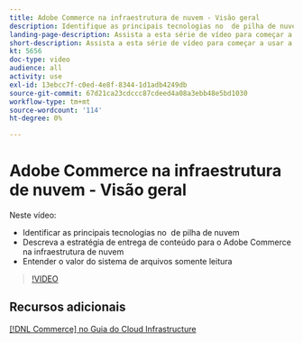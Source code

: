 ```yaml
---
title: Adobe Commerce na infraestrutura de nuvem - Visão geral
description: Identifique as principais tecnologias no ​ de pilha de nuvem. Descreva a estratégia de entrega de conteúdo para o Adobe Commerce. Entenda o valor do sistema de arquivos somente leitura.
landing-page-description: Assista a esta série de vídeo para começar a usar a infraestrutura de nuvem usada para implantar e gerenciar o Adobe Commerce.
short-description: Assista a esta série de vídeo para começar a usar a infraestrutura de nuvem usada para implantar e gerenciar o Adobe Commerce.
kt: 5656
doc-type: video
audience: all
activity: use
exl-id: 13ebcc7f-c0ed-4e8f-8344-1d1adb4249db
source-git-commit: 67d21ca23cdccc87cdeed4a08a3ebb48e5bd1030
workflow-type: tm+mt
source-wordcount: '114'
ht-degree: 0%

---
```


# Adobe Commerce na infraestrutura de nuvem - Visão geral

Neste vídeo:

- Identificar as principais tecnologias no &#x200B; de pilha de nuvem
- Descreva a estratégia de entrega de conteúdo para o Adobe Commerce na infraestrutura de nuvem
- Entender o valor do sistema de arquivos somente leitura

>[!VIDEO](https://video.tv.adobe.com/v/35298?quality=12&learn=on)

## Recursos adicionais

[[!DNL Commerce] no Guia do Cloud Infrastructure](https://experienceleague.adobe.com/docs/commerce-cloud-service/user-guide/overview.html)
